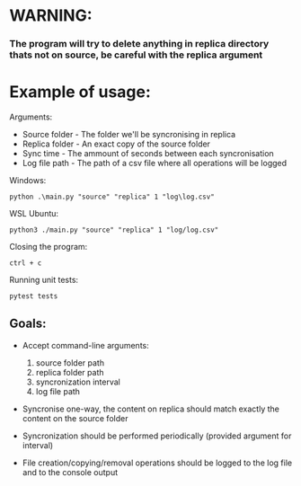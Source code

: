 <h1>WARNING: </h1>
    <h3>The program will try to delete anything in replica directory thats not on source, be careful with the replica argument</h3>

<h1>Example of usage:</h1>

Arguments:

- Source folder - The folder we'll be syncronising in replica
- Replica folder - An exact copy of the source folder
- Sync time - The ammount of seconds between each syncronisation
- Log file path - The path of a csv file where all operations will be logged

Windows:

    python .\main.py "source" "replica" 1 "log\log.csv"

WSL Ubuntu:

    python3 ./main.py "source" "replica" 1 "log/log.csv"

Closing the program:

    ctrl + c

Running unit tests:

    pytest tests

<h2>Goals:</h2>

- Accept command-line arguments:

    1. source folder path
    2. replica folder path
    3. syncronization interval 
    4. log file path

- Syncronise one-way, the content on replica should match exactly the content on the source folder
- Syncronization should be performed periodically (provided argument for interval)
- File creation/copying/removal operations should be logged to the log file and to the
console output